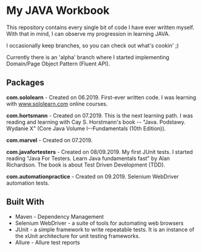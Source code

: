 # My JAVA Workbook

This repository contains every single bit of code I have ever written myself. With that in mind, I can observe my progression in learning JAVA. 

I occasionally keep branches, so you can check out what's cookin' ;) 

Currently there is an 'alpha' branch where I started implementing Domain/Page Object Pattern (Fluent API).

## Packages

**com.sololearn** - Created on 06.2019. First-ever written code. I was learning with www.sololearn.com online courses.

**com.hortsmann** - Created on 07.2019. This is the next learning path. I was reading and learning with Cay S. Horstmann's book -- "Java. Podstawy. Wydanie X" (Core Java Volume I--Fundamentals (10th Edition)).

**com.marvel** - Created on 07.2019.

**com.javafortesters** - Created on 08/09.2019. My first JUnit tests. I started reading "Java For Testers. Learn Java fundamentals fast" by Alan Richardson. The book is about Test Driven Development (TDD).

**com.automationpractice** - Created on 09.2019. Selenium WebDriver automation tests.

## Built With
- Maven - Dependency Management
- Selenium WebDriver - a suite of tools for automating web browsers
- JUnit - a simple framework to write repeatable tests. It is an instance of the xUnit architecture for unit testing frameworks.
- Allure - Allure test reports